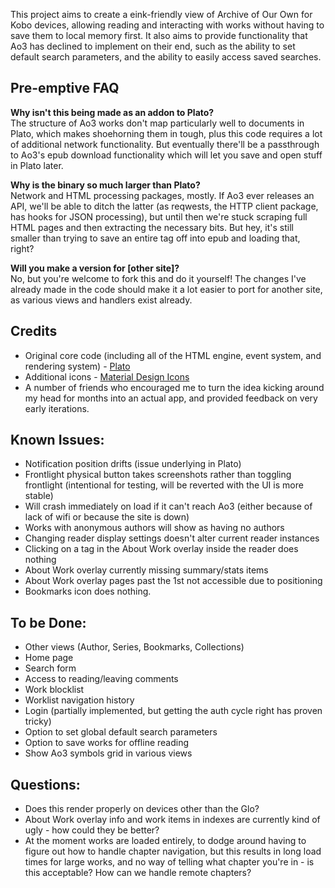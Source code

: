 This project aims to create a eink-friendly view of Archive of Our Own for Kobo devices, allowing reading and interacting with works without having to save them to local memory first. It also aims to provide functionality that Ao3 has declined to implement on their end, such as the ability to set default search parameters, and the ability to easily access saved searches.

## Pre-emptive FAQ
**Why isn't this being made as an addon to Plato?**  
The structure of Ao3 works don't map particularly well to documents in Plato, which makes shoehorning them in tough, plus this code requires a lot of additional network functionality. But eventually there'll be a passthrough to Ao3's epub download functionality which will let you save and open stuff in Plato later.

**Why is the binary so much larger than Plato?**  
Network and HTML processing packages, mostly. If Ao3 ever releases an API, we'll be able to ditch the latter (as reqwests, the HTTP client package, has hooks for JSON processing), but until then we're stuck scraping full HTML pages and then extracting the necessary bits. But hey, it's still smaller than trying to save an entire tag off into epub and loading that, right?

**Will you make a version for [other site]?**  
No, but you're welcome to fork this and do it yourself! The changes I've already made in the code should make it a lot easier to port for another site, as various views and handlers exist already.


## Credits
* Original core code (including all of the HTML engine, event system, and rendering system) - [Plato](https://github.com/baskerville/plato)
* Additional icons - [Material Design Icons](https://materialdesignicons.com/)
* A number of friends who encouraged me to turn the idea kicking around my head for months into an actual app, and provided feedback on very early iterations.

## Known Issues:
* Notification position drifts (issue underlying in Plato)
* Frontlight physical button takes screenshots rather than toggling frontlight (intentional for testing, will be reverted with the UI is more stable)
* Will crash immediately on load if it can't reach Ao3 (either because of lack of wifi or because the site is down)
* Works with anonymous authors will show as having no authors
* Changing reader display settings doesn't alter current reader instances
* Clicking on a tag in the About Work overlay inside the reader does nothing
* About Work overlay currently missing summary/stats items
* About Work overlay pages past the 1st not accessible due to positioning
* Bookmarks icon does nothing.

## To be Done:
* Other views (Author, Series, Bookmarks, Collections)
* Home page
* Search form
* Access to reading/leaving comments
* Work blocklist
* Worklist navigation history
* Login (partially implemented, but getting the auth cycle right has proven tricky)
* Option to set global default search parameters
* Option to save works for offline reading
* Show Ao3 symbols grid in various views

## Questions:
* Does this render properly on devices other than the Glo?
* About Work overlay info and work items in indexes are currently kind of ugly - how could they be better?
* At the moment works are loaded entirely, to dodge around having to figure out how to handle chapter navigation, but this results in long load times for large works, and no way of telling what chapter you're in - is this acceptable? How can we handle remote chapters?